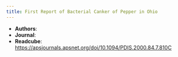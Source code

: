 ```yaml
---
title: First Report of Bacterial Canker of Pepper in Ohio
---
```


- **Authors**:
- **Journal**:
- **Readcube**: https://apsjournals.apsnet.org/doi/10.1094/PDIS.2000.84.7.810C